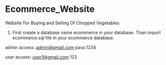 # Ecommerce_Website
Website For Buying and Selling Of Chopped Vegetables

1. First create a database name ecommerce in your database. Than import ecommerce.sql file in your ecommerce database.

admin access:
admin@gmail.com
pass:1234


user access:
user1@gmail.com
123
